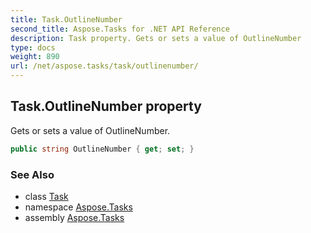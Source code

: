 ```yaml
---
title: Task.OutlineNumber
second_title: Aspose.Tasks for .NET API Reference
description: Task property. Gets or sets a value of OutlineNumber
type: docs
weight: 890
url: /net/aspose.tasks/task/outlinenumber/
---
```

## Task.OutlineNumber property

Gets or sets a value of OutlineNumber.

```csharp
public string OutlineNumber { get; set; }
```

### See Also

* class [Task](../)
* namespace [Aspose.Tasks](../../task/)
* assembly [Aspose.Tasks](../../../)


